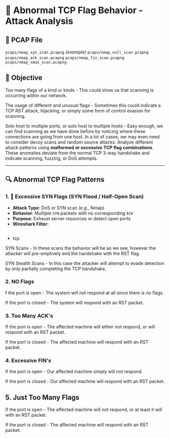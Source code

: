 # 🚩 Abnormal TCP Flag Behavior - Attack Analysis

## 📂 PCAP File
`pcaps/nmap_syn_scan.pcapng` *(example)*
`pcaps/nmap_null_scan.pcapng`
`pcaps/nmap_ack_scan.pcapng`
`pcaps/nmap_fin_scan.pcapng`
`pcaps/nmap_xmax_scan.pcapng` 
## 🎯 Objective
Too many flags of a kind or kinds - This could show us that scanning is occurring within our network.

The usage of different and unusual flags - Sometimes this could indicate a TCP RST attack, hijacking, or simply some form of control evasion for scanning.

Solo host to multiple ports, or solo host to multiple hosts - Easy enough, we can find scanning as we have done before by noticing where these connections are going from one host. In a lot of cases, we may even need to consider decoy scans and random source attacks.
Analyze different attack patterns using **malformed or excessive TCP flag combinations**. These anomalies deviate from the normal TCP 3-way handshake and indicate scanning, fuzzing, or DoS attempts.

---

## 🔍 Abnormal TCP Flag Patterns

### 1. 🚨 Excessive SYN Flags (SYN Flood / Half-Open Scan)

- **Attack Type**: DoS or SYN scan (e.g., Nmap)
- **Behavior**: Multiple `SYN` packets with no corresponding `ACK`
- **Purpose**: Exhaust server resources or detect open ports
- **Wireshark Filter**:
  ```wireshark
-  tcp

SYN Scans - In these scans the behavior will be as we see, however the attacker will pre-emptively end the handshake with the RST flag.

SYN Stealth Scans - In this case the attacker will attempt to evade detection by only partially completing the TCP handshake.

### 2. NO Flags 

f the port is open - The system will not respond at all since there is no flags.

If the port is closed - The system will respond with an RST packet.

### 3. Too Many ACK's 

If the port is open - The affected machine will either not respond, or will respond with an RST packet.

If the port is closed - The affected machine will respond with an RST packet.

### 4. Excessive FIN's 

If the port is open - Our affected machine simply will not respond.

If the port is closed - Our affected machine will respond with an RST packet.

## 5. Just Too Many Flags 

If the port is open - The affected machine will not respond, or at least it will with an RST packet.

If the port is closed - The affected machine will respond with an RST packet.
